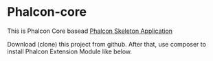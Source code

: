 # Phalcon-core
This is Phalcon Core basead [Phalcon Skeleton Application](https://github.com/dphn/SkeletonApplication)

Download (clone) this project from github. After that, use composer to install Phalcon Extension Module like below.
